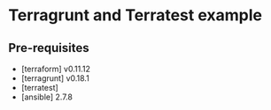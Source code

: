 # Terragrunt and Terratest example

## Pre-requisites
- [terraform] v0.11.12
- [terragrunt] v0.18.1
- [terratest] 
- [ansible] 2.7.8
